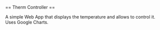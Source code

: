== Therm Controller ==

A simple Web App that displays the temperature and allows to control it.
Uses Google Charts.
